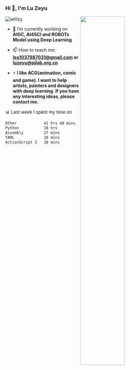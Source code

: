 ### Hi 👋, I'm Lu Zeyu

<img src="https://komarev.com/ghpvc/?username=whlzy&label=Profile%20views&color=0e75b6&style=flat" alt="whlzy" />
<img align="right" width="53%" src="https://github-readme-stats.vercel.app/api?username=whlzy&show_icons=true">

- 🔭 I’m currently working on **AIGC, AI4SCI and ROBOTs Model using Deep Learning**

- 📫 How to reach me: **leo1037987031@gmail.com or luzeyu@pjlab.org.cn**

- ⚡ **I like ACG(animation, comic and game). I want to help artists, painters and designers with deep learning. If you have any interesting ideas, please contact me.**

📊 Last week I spent my time on

<!--START_SECTION:waka-->

```txt
Other            41 hrs 40 mins  ███████████████████▓░░░░░   79.02 %
Python           10 hrs          ████▓░░░░░░░░░░░░░░░░░░░░   18.98 %
Assembly         27 mins         ▒░░░░░░░░░░░░░░░░░░░░░░░░   00.87 %
YAML             10 mins         ░░░░░░░░░░░░░░░░░░░░░░░░░   00.34 %
ActionScript 3   10 mins         ░░░░░░░░░░░░░░░░░░░░░░░░░   00.33 %
```

<!--END_SECTION:waka-->

